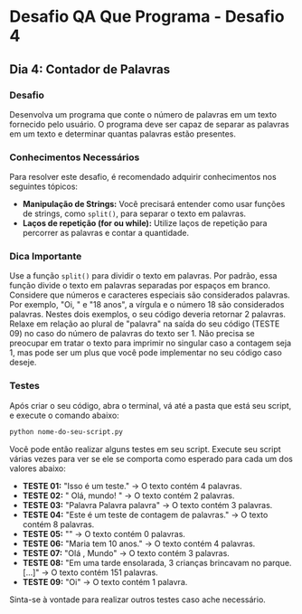 # Desafio QA Que Programa - Desafio 4

## Dia 4: Contador de Palavras

### Desafio
Desenvolva um programa que conte o número de palavras em um texto fornecido pelo usuário. O programa deve ser capaz de separar as palavras em um texto e determinar quantas palavras estão presentes.

### Conhecimentos Necessários
Para resolver este desafio, é recomendado adquirir conhecimentos nos seguintes tópicos:

- **Manipulação de Strings:** Você precisará entender como usar funções de strings, como `split()`, para separar o texto em palavras.
- **Laços de repetição (for ou while):** Utilize laços de repetição para percorrer as palavras e contar a quantidade.

### Dica Importante
Use a função `split()` para dividir o texto em palavras. Por padrão, essa função divide o texto em palavras separadas por espaços em branco.
Considere que números e caracteres especiais são considerados palavras. Por exemplo, "Oi, " e "18 anos", a vírgula e o número 18 são considerados palavras. Nestes dois exemplos, o seu código deveria retornar 2 palavras.
Relaxe em relação ao plural de "palavra" na saída do seu código (TESTE 09) no caso do número de palavras do texto ser 1. Não precisa se preocupar em tratar o texto para imprimir no singular caso a contagem seja 1, mas pode ser um plus que você pode implementar no seu código caso deseje.

### Testes
Após criar o seu código, abra o terminal, vá até a pasta que está seu script, e execute o comando abaixo:

```bash
python nome-do-seu-script.py
```

Você pode então realizar alguns testes em seu script. Execute seu script várias vezes para ver se ele se comporta como esperado para cada um dos valores abaixo:

- **TESTE 01:** "Isso é um teste." -> O texto contém 4 palavras.
- **TESTE 02:** "   Olá,    mundo!   " -> O texto contém 2 palavras.
- **TESTE 03:** "Palavra Palavra palavra" -> O texto contém 3 palavras.
- **TESTE 04:** "Este é um teste de contagem de palavras." -> O texto contém 8 palavras.
- **TESTE 05:** "" -> O texto contém 0 palavras.
- **TESTE 06:** "Maria tem 10 anos." -> O texto contém 4 palavras.
- **TESTE 07:** "Olá ,  Mundo" -> O texto contém 3 palavras.
- **TESTE 08:** "Em uma tarde ensolarada, 3 crianças brincavam no parque. [...]" -> O texto contém 151 palavras.
- **TESTE 09:** "Oi" -> O texto contém 1 palavra.

Sinta-se à vontade para realizar outros testes caso ache necessário. 
